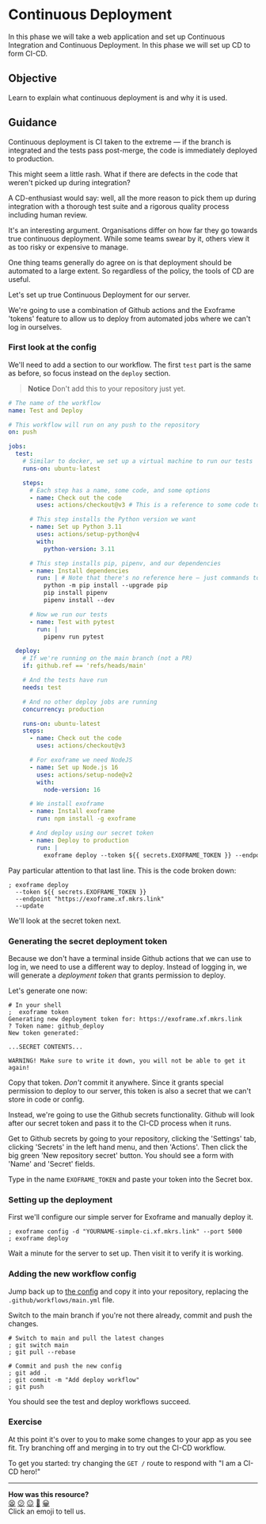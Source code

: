 # Continuous Deployment

In this phase we will take a web application and set up Continuous Integration
and Continuous Deployment. In this phase we will set up CD to form CI-CD.

## Objective

Learn to explain what continuous deployment is and why it is used.

## Guidance

Continuous deployment is CI taken to the extreme — if the branch is integrated
and the tests pass post-merge, the code is immediately deployed to production.

This might seem a little rash. What if there are defects in the code that
weren't picked up during integration?

A CD-enthusiast would say: well, all the more reason to pick them up during
integration with a thorough test suite and a rigorous quality process including
human review.

It's an interesting argument. Organisations differ on how far they go towards
true continuous deployment. While some teams swear by it, others view it as too
risky or expensive to manage.

One thing teams generally do agree on is that deployment should be automated to
a large extent. So regardless of the policy, the tools of CD are useful.

Let's set up true Continuous Deployment for our server.

We're going to use a combination of Github actions and the Exoframe 'tokens'
feature to allow us to deploy from automated jobs where we can't log in
ourselves.

### First look at the config

We'll need to add a section to our workflow. The first `test` part is the same
as before, so focus instead on the `deploy` section.

> **Notice**
> Don't add this to your repository just yet.

```yml
# The name of the workflow
name: Test and Deploy

# This workflow will run on any push to the repository
on: push

jobs:
  test:
    # Similar to docker, we set up a virtual machine to run our tests
    runs-on: ubuntu-latest

    steps:
      # Each step has a name, some code, and some options
      - name: Check out the code
        uses: actions/checkout@v3 # This is a reference to some code to run

      # This step installs the Python version we want
      - name: Set up Python 3.11
        uses: actions/setup-python@v4
        with:
          python-version: 3.11

      # This step installs pip, pipenv, and our dependencies
      - name: Install dependencies
        run: | # Note that there's no reference here — just commands to run
          python -m pip install --upgrade pip
          pip install pipenv
          pipenv install --dev

      # Now we run our tests
      - name: Test with pytest
        run: |
          pipenv run pytest

  deploy:
    # If we're running on the main branch (not a PR)
    if: github.ref == 'refs/heads/main'

    # And the tests have run
    needs: test

    # And no other deploy jobs are running
    concurrency: production

    runs-on: ubuntu-latest
    steps:
      - name: Check out the code
        uses: actions/checkout@v3

      # For exoframe we need NodeJS
      - name: Set up Node.js 16
        uses: actions/setup-node@v2
        with:
          node-version: 16

      # We install exoframe
      - name: Install exoframe
        run: npm install -g exoframe

      # And deploy using our secret token
      - name: Deploy to production
        run: |
          exoframe deploy --token ${{ secrets.EXOFRAME_TOKEN }} --endpoint "https://exoframe.xf.mkrs.link" --update
```

Pay particular attention to that last line. This is the code broken down:

```shell
; exoframe deploy
  --token ${{ secrets.EXOFRAME_TOKEN }} 
  --endpoint "https://exoframe.xf.mkrs.link" 
  --update
```

We'll look at the secret token next.

### Generating the secret deployment token

Because we don't have a terminal inside Github actions that we can use to log
in, we need to use a different way to deploy. Instead of logging in, we will
generate a _deployment token_ that grants permission to deploy.

Let's generate one now:

```shell
# In your shell
;  exoframe token
Generating new deployment token for: https://exoframe.xf.mkrs.link
? Token name: github_deploy
New token generated:

...SECRET CONTENTS...

WARNING! Make sure to write it down, you will not be able to get it again!
```

Copy that token. _Don't_ commit it anywhere. Since it grants special permission
to deploy to our server, this token is also a secret that we can't store in code
or config.

Instead, we're going to use the Github secrets functionality. Github will look
after our secret token and pass it to the CI-CD process when it runs.

Get to Github secrets by going to your repository, clicking the 'Settings' tab,
clicking 'Secrets' in the left hand menu, and then 'Actions'. Then click the big
green 'New repository secret' button. You should see a form with 'Name' and
'Secret' fields.

Type in the name `EXOFRAME_TOKEN` and paste your token into the Secret box.

### Setting up the deployment

First we'll configure our simple server for Exoframe and manually deploy it.

```shell
; exoframe config -d "YOURNAME-simple-ci.xf.mkrs.link" --port 5000
; exoframe deploy
```

Wait a minute for the server to set up. Then visit it to verify it is working.

### Adding the new workflow config

Jump back up to [the config](#first-look-at-the-config) and copy it into your
repository, replacing the `.github/workflows/main.yml` file.

Switch to the main branch if you're not there already, commit and push the
changes.

```shell
# Switch to main and pull the latest changes
; git switch main
; git pull --rebase 

# Commit and push the new config
; git add .
; git commit -m "Add deploy workflow"
; git push
```

You should see the test and deploy workflows succeed.

### Exercise

At this point it's over to you to make some changes to your app as you see fit.
Try branching off and merging in to try out the CI-CD workflow.

To get you started: try changing the `GET /` route to respond with "I am a CI-CD
hero!"

<!-- OMITTED -->


<!-- BEGIN GENERATED SECTION DO NOT EDIT -->

---

**How was this resource?**  
[😫](https://airtable.com/shrUJ3t7KLMqVRFKR?prefill_Repository=makersacademy%2Fcloud-deployment&prefill_File=03_shipping%2F02_cd.md&prefill_Sentiment=😫) [😕](https://airtable.com/shrUJ3t7KLMqVRFKR?prefill_Repository=makersacademy%2Fcloud-deployment&prefill_File=03_shipping%2F02_cd.md&prefill_Sentiment=😕) [😐](https://airtable.com/shrUJ3t7KLMqVRFKR?prefill_Repository=makersacademy%2Fcloud-deployment&prefill_File=03_shipping%2F02_cd.md&prefill_Sentiment=😐) [🙂](https://airtable.com/shrUJ3t7KLMqVRFKR?prefill_Repository=makersacademy%2Fcloud-deployment&prefill_File=03_shipping%2F02_cd.md&prefill_Sentiment=🙂) [😀](https://airtable.com/shrUJ3t7KLMqVRFKR?prefill_Repository=makersacademy%2Fcloud-deployment&prefill_File=03_shipping%2F02_cd.md&prefill_Sentiment=😀)  
Click an emoji to tell us.

<!-- END GENERATED SECTION DO NOT EDIT -->
